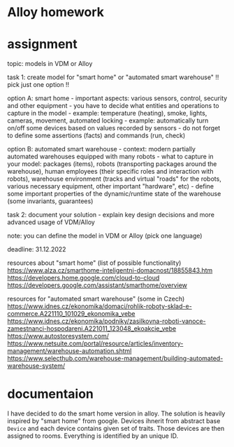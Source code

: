 # Alloy homework

# assignment
topic: models in VDM or Alloy

task 1: create model for "smart home" or "automated smart warehouse"
  !! pick just one option !!

  option A: smart home
      - important aspects: various sensors, control, security and other equipment
      - you have to decide what entities and operations to capture in the model
          - example: temperature (heating), smoke, lights, cameras, movement, automated locking
          - example: automatically turn on/off some devices based on values recorded by sensors
      - do not forget to define some assertions (facts) and commands (run, check)

  option B: automated smart warehouse
      - context: modern partially automated warehouses equipped with many robots
      - what to capture in your model: packages (items), robots (transporting packages around the warehouse), human employees (their specific roles and interaction with robots), warehouse environment (tracks and virtual "roads" for the robots, various necessary equipment, other important "hardware", etc)
      - define some important properties of the dynamic/runtime state of the warehouse (some invariants, guarantees)

task 2: document your solution
	- explain key design decisions and more advanced usage of VDM/Alloy

note: you can define the model in VDM or Alloy (pick one language)

deadline: 31.12.2022

resources about "smart home" (list of possible functionality)
	https://www.alza.cz/smarthome-inteligentni-domacnost/18855843.htm
	https://developers.home.google.com/cloud-to-cloud
	https://developers.google.com/assistant/smarthome/overview

resources for "automated smart warehouse" (some in Czech)
	https://www.idnes.cz/ekonomika/domaci/rohlik-roboty-sklad-e-commerce.A221110_101029_ekonomika_vebe
	https://www.idnes.cz/ekonomika/podniky/zasilkovna-roboti-vanoce-zamestnanci-hospodareni.A221011_123048_ekoakcie_vebe
	https://www.autostoresystem.com/
	https://www.netsuite.com/portal/resource/articles/inventory-management/warehouse-automation.shtml
	https://www.selecthub.com/warehouse-management/building-automated-warehouse-system/

# documentaion

I have decided to do the smart home version in alloy. The solution is heavily inspired by "smart home" from google. Devices ihnerit from abstract base `Device` and each device contains given set of traits. Those devices are then assigned to rooms. Everything is identified by an unique ID.


